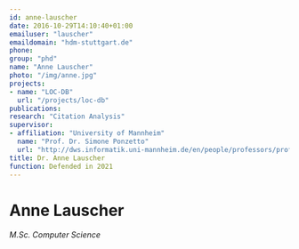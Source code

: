 ```yaml
---
id: anne-lauscher
date: 2016-10-29T14:10:40+01:00
emailuser: "lauscher"
emaildomain: "hdm-stuttgart.de"
phone:
group: "phd"
name: "Anne Lauscher"
photo: "/img/anne.jpg"
projects:
- name: "LOC-DB"
  url: "/projects/loc-db"
publications:
research: "Citation Analysis"
supervisor:
- affiliation: "University of Mannheim"
  name: "Prof. Dr. Simone Ponzetto"
  url: "http://dws.informatik.uni-mannheim.de/en/people/professors/profdrsimonepaoloponzetto/"
title: Dr. Anne Lauscher
function: Defended in 2021
---
```


# Anne Lauscher

*M.Sc. Computer Science*



